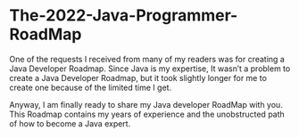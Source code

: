 # The-2022-Java-Programmer-RoadMap
One of the requests I received from many of my readers was for creating a Java Developer Roadmap. Since Java is my expertise, It wasn’t a problem to create a Java Developer Roadmap, but it took slightly longer for me to create one because of the limited time I get.

Anyway, I am finally ready to share my Java developer RoadMap with you. This Roadmap contains my years of experience and the unobstructed path of how to become a Java expert.
